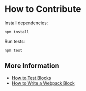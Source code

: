 # How to Contribute

Install dependencies:

```bash
npm install
```

Run tests:

```bash
npm test
```

## More Information

* [How to Test Blocks](docs/TESTING.md)
* [How to Write a Webpack Block](docs/BLOCK-CREATION.md)
